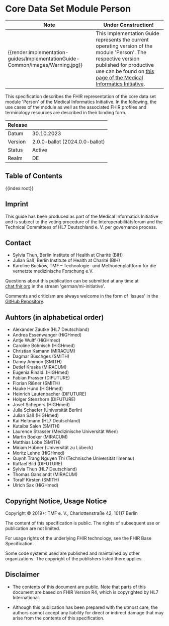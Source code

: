 # Core Data Set Module Person

| Note | Under Construction! |
|---------|---------------------|
| {{render:implementation-guides/ImplementationGuide-Common/images/Warning.jpg}}  | This Implementation Guide represents the current operating version of the module 'Person'. The respective version published for productive use can be found on [this page of the Medical Informatics Initiative](https://www.medizininformatik-initiative.de/Kerndatensatz/Modul_Person/IGMIIKDSModulPerson.html).|

This specification describes the FHIR representation of the core data set module 'Person' of the Medical Informatics Initiative.
In the following, the use cases of the module as well as the associated FHIR profiles and terminology resources are described in their binding form.

| Release   |   |
|---------|---|
| Datum   | 30.10.2023   |
| Version | 2.0.0-ballot (2024.0.0-ballot) |
| Status  | Active       |
| Realm   | DE           | 


## Table of Contents

{{index:root}}

## Imprint
This guide has been produced as part of the Medical Informatics Initiative and is subject to the voting procedure of the Interoperabilitätsforum and the Technical Committees of HL7 Deutschland e. V. per governance process.

## Contact
* Sylvia Thun, Berlin Institute of Health at Charité (BIH)
* Julian Saß, Berlin Institute of Health at Charité (BIH)
* Karoline Buckow, TMF – Technologie- und Methodenplattform für die vernetzte medizinische Forschung e.V.

Questions about this publication can be submitted at any time at [chat.fhir.org](https://chat.fhir.org/#narrow/stream/179307-german.2Fmi-initiative) in the stream 'german/mi-initiative'.

Comments and criticism are always welcome in the form of 'Issues' in the [GitHub Repository](https://github.com/medizininformatik-initiative/kerndatensatzmodul-person).

## Auhtors (in alphabetical order)

* Alexander Zautke (HL7 Deutschland)
* Andrea Essenwanger (HiGHmed)
* Antje Wulff (HiGHmed)
* Caroline Böhnisch (HiGHmed)
* Christian Kamann (MIRACUM)
* Dagmar Büschges (SMITH)
* Danny Ammon (SMITH)
* Detlef Kraska (MIRACUM)
* Eugenia Rinaldi (HiGHmed)
* Fabian Prasser (DIFUTURE)
* Florian Rißner (SMITH)
* Hauke Hund (HiGHmed)
* Heinrich Lautenbacher (DIFUTURE)
* Holger Stenzhorn (DIFUTURE)
* Josef Schepers (HiGHmed)
* Julia Schaefer (Universität Berlin)
* Julian Saß (HiGHmed)
* Kai Heitmann (HL7 Deutschland)
* Kutaiba Saleh (SMITH)
* Laurence Strasser (Medizinische Universität Wien)
* Martin Boeker (MIRACUM)
* Matthias Löbe (SMITH)
* Miriam Hübner (Universität zu Lübeck)
* Moritz Lehne (HiGHmed)
* Quynh Trang Nguyen Thi (Technische Universität Ilmenau)
* Raffael Bild (DIFUTURE)
* Sylvia Thun (HL7 Deutschland)
* Thomas Ganslandt (MIRACUM)
* Toralf Kirsten (SMITH)
* Ulrich Sax (HiGHmed)

## Copyright Notice, Usage Notice
Copyright © 2019+: TMF e. V., Charlottenstraße 42, 10117 Berlin

The content of this specification is public. The rights of subsequent use or publication are not limited.

For usage rights of the underlying FHIR technology, see the FHIR Base Specification.

Some code systems used are published and maintained by other organizations. The copyright of the publishers listed there applies.

## Disclaimer
* The contents of this document are public. Note that parts of this document are based on FHIR Version R4, which is copyrighted by HL7 International.

* Although this publication has been prepared with the utmost care, the authors cannot accept any liability for direct or indirect damage that may arise from the contents of this specification.